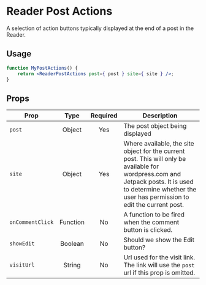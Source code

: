 # Reader Post Actions

A selection of action buttons typically displayed at the end of a post in the Reader.

## Usage

```jsx
function MyPostActions() {
	return <ReaderPostActions post={ post } site={ site } />;
}
```

## Props

| Prop             |   Type   | Required | Description                                                                                                                                                                                               |
| ---------------- | :------: | :------: | --------------------------------------------------------------------------------------------------------------------------------------------------------------------------------------------------------- |
| `post`           |  Object  |   Yes    | The post object being displayed                                                                                                                                                                           |
| `site`           |  Object  |   Yes    | Where available, the site object for the current post. This will only be available for wordpress.com and Jetpack posts. It is used to determine whether the user has permission to edit the current post. |
| `onCommentClick` | Function |    No    | A function to be fired when the comment button is clicked.                                                                                                                                                |
| `showEdit`       | Boolean  |    No    | Should we show the Edit button?                                                                                                                                                                           |
| `visitUrl`       |  String  |    No    | Url used for the visit link. The link will use the `post` url if this prop is omitted.                                                                                                                    |
